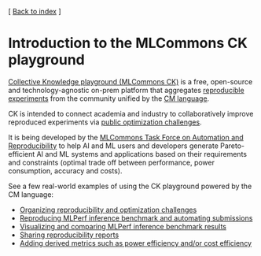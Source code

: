 [ [Back to index](README.md) ]

# Introduction to the MLCommons CK playground

[Collective Knowledge playground (MLCommons CK)](https://x.cKnowledge.org)
is a free, open-source and technology-agnostic on-prem platform 
that aggregates [reproducible experiments](https://access.cknowledge.org/playground/?action=experiments) 
from the community unified by the [CM language](#collective-mind-language-cm).

CK is intended to connect academia and industry to collaboratively improve reproduced experiments
via [public optimization challenges]( https://github.com/mlcommons/ck/tree/master/cm-mlops/challenge ).

It is being developed by the [MLCommons Task Force on Automation and Reproducibility](taskforce.md)
to help AI and ML users and developers generate Pareto-efficient AI and ML systems and applications
based on their requirements and constraints (optimal trade off between performance, power consumption, accuracy and costs).

See a few real-world examples of using the CK playground powered by the CM language:

- [Organizing reproducibility and optimization challenges](https://access.cknowledge.org/playground/?action=challenges&name=57cbc3384d7640f9)
- [Reproducing MLPerf inference benchmark and automating submissions](https://cKnowledge.org/mlperf-inference-gui)
- [Visualizing and comparing MLPerf inference benchmark results](https://access.cKnowledge.org/playground/?action=experiments&tags=mlperf-inference,all,open,edge,image-classification,singlestream)
- [Sharing reproducibility reports]( https://cKnowledge.org/mlperf-inf-v3.0-reproducibility-report )
- [Adding derived metrics such as power efficiency and/or cost efficiency]( https://cKnowledge.org/mlcommons-inference-gui )
